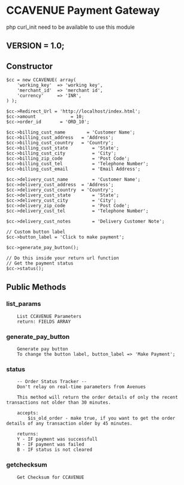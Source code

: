 # CCAVENUE Payment Gateway

php curl_init need to be available to use this module

## VERSION = 1.0;

## Constructor

	$cc = new CCAVENUE( array(
		'working_key'  => 'working key',
		'merchant_id'  => 'merchant id',
		'currency' 	   => 'INR',
	) );

	$cc->Redirect_Url = 'http://localhost/index.html';
	$cc->amount 			= 10;
	$cc->order_id 		= 'ORD_10';

	$cc->billing_cust_name 		  = 'Customer Name';
	$cc->billing_cust_address 	= 'Address';
	$cc->billing_cust_country 	= 'Country';
	$cc->billing_cust_state 		= 'State';
	$cc->billing_cust_city 			= 'City';
	$cc->billing_zip_code 			= 'Post Code';
	$cc->billing_cust_tel 			= 'Telephone Number';
	$cc->billing_cust_email 		= 'Email Address';

	$cc->delivery_cust_name 		= 'Customer Name';
	$cc->delivery_cust_address 	= 'Address';
	$cc->delivery_cust_country 	= 'Country';
	$cc->delivery_cust_state 		= 'State';
	$cc->delivery_cust_city 		= 'City';
	$cc->delivery_zip_code 			= 'Post Code';
	$cc->delivery_cust_tel 			= 'Telephone Number';

	$cc->delivery_cust_notes 		= 'Delivery Customer Note';

	// Custom button label
	$cc->button_label = 'Click to make payment';

	$cc->generate_pay_button();

	// Do this inside your return url function
	// Get the payment status
	$cc->status();


## Public Methods

### list_params

		List CCAVENUE Parameters
		return: FIELDS ARRAY

### generate_pay_button

		Generate pay button
		To change the button label, button_label => 'Make Payment';

### status

		-- Order Status Tracker --
		Don't relay on real-time parameters from Avenues

		This method will return the order details of only the recent transactions not older than 30 minutes.

		accepts:
			$is_old_order - make true, if you want to get the order details of any transaction older by 45 minutes.

		returns:
		Y - IF payment was successfull
		N - IF payment was failed
		B - IF status is not cleared

### getchecksum

		Get Checksum for CCAVENUE

